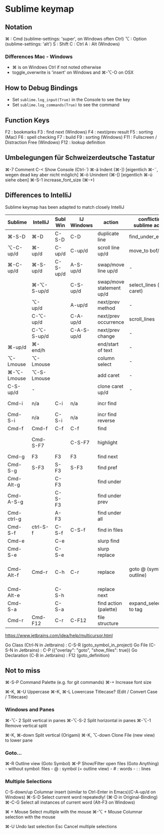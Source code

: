 Sublime keymap
==============

## Notation

⌘ : Cmd (sublime-settings: 'super', on Windows often Ctrl)
⌥ : Option (sublime-settings: 'alt')
S : Shift
C : Ctrl
A : Alt (Windows)

### Differences Mac - Windows

- ⌘ is on Windows Ctrl if not noted otherwise
- toggle_overwrite is 'insert' on Windows and ⌘-⌥-O on OSX


## How to Debug Bindings

- Set `sublime.log_input(True)` in the Console to see the key
- Set `sublime.log_commands(True)` to see the command


## Function Keys

F2  : bookmarks
F3  : find next (Windows)
F4  : next/prev result
F5  : sorting (Mac)
F6  : spell checking
F7  : build
F9  : sorting (Windows)
F11 : Fullscreen / Distraction Free (Windows)
F12 : lookup definition


## Umbelegungen für Schweizerdeutsche Tastatur

⌘-7     Comment
C-<     Show Console (Ctrl-`)
⌘-ä     Indent (⌘-])   [eigentlich ⌘-¨, wegen dead key aber nicht möglich]
⌘-ö     Unindent (⌘-[) [eigentlich ⌘-ü siehe oben]
⌘-S-1   increase_font_size (⌘-+)


## Differences to IntelliJ

Sublime keymap has been adapted to match closely IntelliJ

| Sublime    | IntelliJ   | Subl Win   | IJ Windows | action                   | conflicting sublime action  | resolution                   |
| ---------- | ---------- | ---------- | ---------- | ------------------------ | --------------------------- | ---------------------------- |
| ⌘-S-D      | ⌘-D        | C-S-D      | C-D        | duplicate line           | find_under_expand           | use IJ                       |
| ⌥-C-up/d   | ⌘-up/d     | C-up/d     | C-up/d     | scroll line up/d         | move_to bof/eof             |                              |
| ⌘-C-up/d   | ⌘-S-up/d   | C-S-up/d   | A-S-up/d   | swap/move line up/d      | -                           | use IJ                       |
|            | ⌘-⌥-S-up/d |            | C-S-up/d   | swap/move statement up/d | select_lines (clone caret)  | clone caret                  |
|            | ⌥-up/d     |            | A-up/d     | next/prev method         | -                           |                              |
|            | C-⌥-up/d   |            | C-A-up/d   | next/prev occurrence     | scroll_lines                |                              |
|            | C-⌥-S-up/d |            | C-A-S-up/d | next/prev change         | -                           |                              |
| ⌘-up/d     | ⌘-end/h    |            |            | end/start of text        | -                           | use IJ                       |
| ⌥-Lmouse   | ⌥-Lmouse   |            |            | column select            | -                           |                              |
| ⌘-⌥-Lmouse | ⌥-S-Lmouse |            |            | add caret                | -                           | use IJ                       |
| C-S-up/d   | -          |            |            | clone caret up/d         | -                           | use Sublime                  |
| Cmd-i      | n/a        | C-i        | n/a        | incr find                |                             | just use find                |
| Cmd-S-i    | n/a        | C-S-i      | n/a        | incr find reverse        |                             | just use find                |
| Cmd-f      | Cmd-f      | C-f        | C-f        | find                     |                             |                              |
|            | Cmd-S-F7   |            | C-S-F7     | highlight                |                             | 'find under' is close        |
| Cmd-g      | F3         | F3         | F3         | find next                |                             |                              |
| Cmd-S-g    | S-F3       | S-F3       | S-F3       | find pref                |                             |                              |
| Cmd-Alt-g  |            | C-F3       |            | find under               |                             |                              |
| Cmd-A-S-g  |            | C-S-F3     |            | find under prev          |                             |                              |
| Cmd-ctrl-g |            | A-F3       |            | find under all           |                             |                              |
| Cmd-S-f    | ctrl-S-f   | C-S-f      | C-S-f      | find in files            |                             |                              |
| Cmd-e      |            | C-e        |            | slurp find               |                             |                              |
| Cmd-S-e    |            | C-S-e      |            | slurp replace            |                             |                              |
| Cmd-Alt-f  | Cmd-r      | C-h        | C-r        | replace                  | goto @ (symbol, outline)    | use IJ, C-F12 instead of C-r |
| Cmd-Alt-e  |            | C-S-h      |            | replace next             |                             |                              |
| Cmd-S-a    |            | C-S-a      |            | find action (palette)    | expand_selection to tag     |                              |
| Cmd-r      | Cmd-F12    | C-r        | C-F12      | file structure           |                             | use IJ                       |

https://www.jetbrains.com/idea/help/multicursor.html

Go Class (Ctrl-N in Jetbrains) : C-S-R (goto_symbol_in_project)
Go File (C-S-N in Jetbrains) : C-P ({"overlay": "goto", "show_files": true})
Go Declaration (C-B in Jetbrains) : F12 (goto_definition)


## Not to miss

⌘-S-P   Command Palette (e.g. for git commands)
⌘-+     Increase font size

⌘-K, ⌘-U    Uppercase
⌘-K, ⌘-L    Lowercase
            Titlecase? (Edit / Convert Case / Titlecase)


### Windows and Panes

⌘-⌥-  2     Split vertical in panes
⌘-⌥-S-2     Split horizontal in panes
⌘-⌥-1       Remove vertical split

⌘-K, ⌘-down Split vertical (Origami)
⌘-K, ⌥-down Clone File (new view) to lower pane


### Goto...

⌘-R     Outline view (Goto Symbol)
⌘-P     Show/Filter open files (Goto Anything)
        - without symbol: files
        - @ : symbol (= outline view)
        - # : words
        - : : lines


### Multiple Selections

C-S-down/up  Columnar insert (similar to Ctrl-Enter in Emacs)(C-A-up/d on Windows)
⌘-S-D        Select current word repeatedly! (⌘-D in Original-Binding)
⌘-C-G        Select all instances of current word (Alt-F3 on Windows)

⌘ + Mouse    Select multiple with the mouse
⌘-⌥ + Mouse  Columnar selection with the mouse


⌘-U          Undo last selection
Esc          Cancel multiple selections
